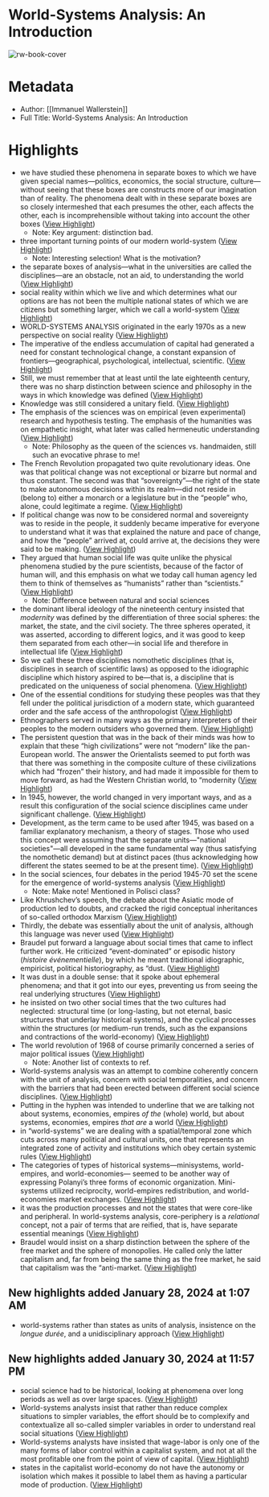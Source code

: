 # World-Systems Analysis: An Introduction

![rw-book-cover](https://readwise-assets.s3.amazonaws.com/media/reader/parsed_document_assets/127461980/9Hyj0WB6j377AixM3S-IZb4mTuPH1A7jjoy8o2Focx4-cover-cover.jpeg)

# Metadata
- Author: [[Immanuel Wallerstein]]
- Full Title: World-Systems Analysis: An Introduction

# Highlights
- we have studied these phenomena in separate boxes to which we have given special names—politics, economics, the social structure, culture—without seeing that these boxes are constructs more of our imagination than of reality. The phenomena dealt with in these separate boxes are so closely intermeshed that each presumes the other, each affects the other, each is incomprehensible without taking into account the other boxes ([View Highlight](https://read.readwise.io/read/01hmc8k2dn16wtqwn017dwjtg3))
    - Note: Key argument: distinction bad.
- three important turning points of our modern world-system ([View Highlight](https://read.readwise.io/read/01hmc8j01ymyjwxmmfd1g7xsvp))
    - Note: Interesting selection! What is the motivation?
- the separate boxes of analysis—what in the universities are called the disciplines—are an obstacle, not an aid, to understanding the world ([View Highlight](https://read.readwise.io/read/01hmc8mx90xmb0w9g0npyx578z))
- social reality within which we live and which determines what our options are has not been the multiple national states of which we are citizens but something larger, which we call a world-system ([View Highlight](https://read.readwise.io/read/01hmc8nfbfztkb59vk81zw338z))
- WORLD-SYSTEMS ANALYSIS originated in the early 1970s as a new perspective on social reality ([View Highlight](https://read.readwise.io/read/01hmc8s4ytarmkrnzpgrt4djjr))
- The imperative of the endless accumulation of capital had generated a need for constant technological change, a constant expansion of frontiers—geographical, psychological, intellectual, scientific. ([View Highlight](https://read.readwise.io/read/01hmc8tnen4zrarpq5pxpryreg))
- Still, we must remember that at least until the late eighteenth century, there was no sharp distinction between science and philosophy in the ways in which knowledge was defined ([View Highlight](https://read.readwise.io/read/01hmc8wsnem9mc5yykspe3e1qm))
- Knowledge was still considered a unitary field. ([View Highlight](https://read.readwise.io/read/01hmc8wxfc9rp4238rra7n8jqy))
- The emphasis of the sciences was on empirical (even experimental) research and hypothesis testing. The emphasis of the humanities was on empathetic insight, what later was called hermeneutic understanding ([View Highlight](https://read.readwise.io/read/01hmc8ye8zdpavn9amny795c8q))
    - Note: Philosophy as the queen of the sciences vs. handmaiden, still such an evocative phrase to me!
- The French Revolution propagated two quite revolutionary ideas. One was that political change was not exceptional or bizarre but normal and thus constant. The second was that “sovereignty”—the right of the state to make autonomous decisions within its realm—did not reside in (belong to) either a monarch or a legislature but in the “people” who, alone, could legitimate a regime. ([View Highlight](https://read.readwise.io/read/01hmc97h270srv2k6avxszcwzv))
- If political change was now to be considered normal and sovereignty was to reside in the people, it suddenly became imperative for everyone to understand what it was that explained the nature and pace of change, and how the “people” arrived at, could arrive at, the decisions they were said to be making. ([View Highlight](https://read.readwise.io/read/01hmc98cjdhq6054rmqfmshh4v))
- They argued that human social life was quite unlike the physical phenomena studied by the pure scientists, because of the factor of human will, and this emphasis on what we today call human agency led them to think of themselves as “humanists” rather than “scientists.” ([View Highlight](https://read.readwise.io/read/01hmc9bngwt16vfj88sq57s24p))
    - Note: Difference between natural and social sciences
- the dominant liberal ideology of the nineteenth century insisted that *modernity* was defined by the differentiation of three social spheres: the market, the state, and the civil society. The three spheres operated, it was asserted, according to different logics, and it was good to keep them separated from each other—in social life and therefore in intellectual life ([View Highlight](https://read.readwise.io/read/01hmc9efxe455canvar04nvmmc))
- So we call these three disciplines nomothetic disciplines (that is, disciplines in search of scientific laws) as opposed to the idiographic discipline which history aspired to be—that is, a discipline that is predicated on the uniqueness of social phenomena. ([View Highlight](https://read.readwise.io/read/01hmc9fe5pw32a5xwd041b5hmv))
- One of the essential conditions for studying these peoples was that they fell under the political jurisdiction of a modern state, which guaranteed order and the safe access of the anthropologist ([View Highlight](https://read.readwise.io/read/01hmc9hrganq298xpk5f5zynfz))
- Ethnographers served in many ways as the primary interpreters of their peoples to the modern outsiders who governed them. ([View Highlight](https://read.readwise.io/read/01hmc9jfyd9nct2wp8fnxh01z9))
- The persistent question that was in the back of their minds was how to explain that these “high civilizations” were not “modern” like the pan-European world. The answer the Orientalists seemed to put forth was that there was something in the composite culture of these civilizations which had “frozen” their history, and had made it impossible for them to move forward, as had the Western Christian world, to “modernity ([View Highlight](https://read.readwise.io/read/01hmc9kz5ane8n3ny8zx5e80wd))
- In 1945, however, the world changed in very important ways, and as a result this configuration of the social science disciplines came under significant challenge. ([View Highlight](https://read.readwise.io/read/01hmc9ra62smwg1qpctbskatxt))
- Development, as the term came to be used after 1945, was based on a familiar explanatory mechanism, a theory of stages. Those who used this concept were assuming that the separate units—"national societies"—all developed in the same fundamental way (thus satisfying the nomothetic demand) but at distinct paces (thus acknowledging how different the states seemed to be at the present time). ([View Highlight](https://read.readwise.io/read/01hmc9q84aymc8d5kt6cw7sqsj))
- In the social sciences, four debates in the period 1945-70 set the scene for the emergence of world-systems analysis ([View Highlight](https://read.readwise.io/read/01hmc9tqpczxf4h1vm2v1hdp1k))
    - Note: Make note! Mentioned in Polisci class?
- Like Khrushchev’s speech, the debate about the Asiatic mode of production led to doubts, and cracked the rigid conceptual inheritances of so-called orthodox Marxism ([View Highlight](https://read.readwise.io/read/01hmc9zy6302rn5k9z1x6bhjt4))
- Thirdly, the debate was essentially about the unit of analysis, although this language was never used ([View Highlight](https://read.readwise.io/read/01hmca3j9413214yhqepjzy9nr))
- Braudel put forward a language about social times that came to inflect further work. He criticized “event-dominated” or episodic history (*histoire événementielle*), by which he meant traditional idiographic, empiricist, political historiography, as “dust. ([View Highlight](https://read.readwise.io/read/01hmca5rmke6q9gn0ms2gv9gp0))
- It was dust in a double sense: that it spoke about ephemeral phenomena; and that it got into our eyes, preventing us from seeing the real underlying structures ([View Highlight](https://read.readwise.io/read/01hmca5xg4bew8383ss3ev1v27))
- he insisted on two other social times that the two cultures had neglected: structural time (or long-lasting, but not eternal, basic structures that underlay historical systems), and the cyclical processes within the structures (or medium-run trends, such as the expansions and contractions of the world-economy) ([View Highlight](https://read.readwise.io/read/01hmca6xn0mg7bkgagmeytmgqb))
- The world revolution of 1968 of course primarily concerned a series of major political issues ([View Highlight](https://read.readwise.io/read/01hmca7q4jba2asev5bp54p6zd))
    - Note: Another list of contexts to ref.
- World-systems analysis was an attempt to combine coherently concern with the unit of analysis, concern with social temporalities, and concern with the barriers that had been erected between different social science disciplines. ([View Highlight](https://read.readwise.io/read/01hmca8t1ky9ws6zzhcrphe9gb))
- Putting in the hyphen was intended to underline that we are talking not about systems, economies, empires *of the* (whole) world, but about systems, economies, empires *that are* a world ([View Highlight](https://read.readwise.io/read/01hmcaa07jwbcw2gssswvyx6h1))
- in “world-systems” we are dealing with a spatial/temporal zone which cuts across many political and cultural units, one that represents an integrated zone of activity and institutions which obey certain systemic rules ([View Highlight](https://read.readwise.io/read/01hmcaah21fkjak6qvrf5sr6c8))
- The categories of types of historical systems—minisystems, world-empires, and world-economies— seemed to be another way of expressing Polanyi’s three forms of economic organization. Mini-systems utilized reciprocity, world-empires redistribution, and world-economies market exchanges. ([View Highlight](https://read.readwise.io/read/01hmcac1d2nad3hxfgxr4rg5eq))
- it was the production processes and not the states that were core-like and peripheral. In world-systems analysis, core-periphery is a *relational* concept, not a pair of terms that are reified, that is, have separate essential meanings ([View Highlight](https://read.readwise.io/read/01hmcacvc8fdhwjp89g85pfjac))
- Braudel would insist on a sharp distinction between the sphere of the free market and the sphere of monopolies. He called only the latter capitalism and, far from being the same thing as the free market, he said that capitalism was the “anti-market. ([View Highlight](https://read.readwise.io/read/01hmcaeg35axsqjq1n37cs1y1s))
## New highlights added January 28, 2024 at 1:07 AM
- world-systems rather than states as units of analysis, insistence on the *longue durée*, and a unidisciplinary approach ([View Highlight](https://read.readwise.io/read/01hn3hwxpdd35y5e10xwe3ppzj))
## New highlights added January 30, 2024 at 11:57 PM
- social science had to be historical, looking at phenomena over long periods as well as over large spaces. ([View Highlight](https://read.readwise.io/read/01hn9twbtjb8nyctsaazxg95d1))
- World-systems analysts insist that rather than reduce complex situations to simpler variables, the effort should be to complexify and contextualize all so-called simpler variables in order to understand real social situations ([View Highlight](https://read.readwise.io/read/01hn9w06km1pn6k0h8j5433s48))
- World-systems analysts have insisted that wage-labor is only one of the many forms of labor control within a capitalist system, and not at all the most profitable one from the point of view of capital. ([View Highlight](https://read.readwise.io/read/01hn9w2wbv855sf7s4spfddb32))
- states in the capitalist world-economy do not have the autonomy or isolation which makes it possible to label them as having a particular mode of production. ([View Highlight](https://read.readwise.io/read/01hn9w2zrmnw67r84gjfexeehc))
